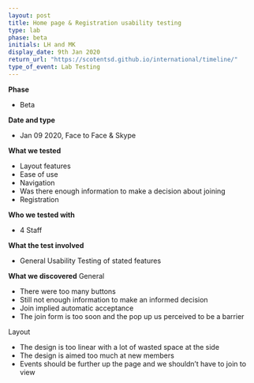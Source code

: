 ```yaml
---
layout: post
title: Home page & Registration usability testing
type: lab
phase: beta
initials: LH and MK
display_date: 9th Jan 2020
return_url: "https://scotentsd.github.io/international/timeline/"
type_of_event: Lab Testing
---
```


**Phase**
- Beta

**Date and type**
- Jan 09 2020,  Face to Face & Skype

**What we tested**
- Layout  features
- Ease of use
- Navigation
- Was there enough information to make a decision about joining
- Registration


**Who we tested with**
- 4 Staff


**What the test involved**
- General Usability Testing of stated features


**What we discovered**
General
- There were too many buttons
- Still not enough information to make an informed decision
- Join implied automatic acceptance
- The join form is too soon and the pop up us perceived to be a barrier

Layout
- The design is too linear with a lot of wasted space at the side
- The design is aimed too much at new members
- Events should be further up the page and we shouldn’t have to join to view

